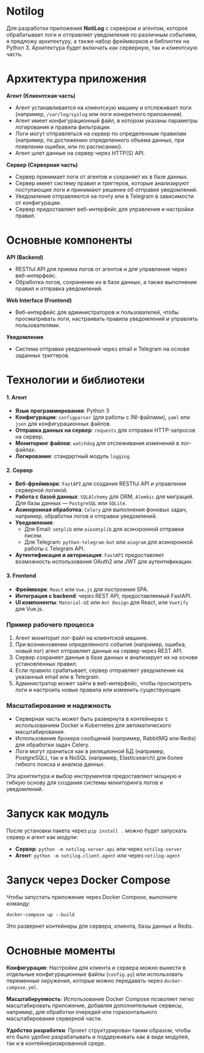 # Notilog

Для разработки приложения **NotiLog** с сервером и агентом, которое обрабатывает логи и отправляет уведомления по различным событиям, я предложу архитектуру, а также набор фреймворков и библиотек на Python 3. Архитектура будет включать как серверную, так и клиентскую часть.

# Архитектура приложения

**Агент (Клиентская часть)**

*   Агент устанавливается на клиентскую машину и отслеживает логи (например, `/var/log/syslog` или логи конкретного приложения).
*   Агент имеет конфигурационный файл, в котором указаны параметры логирования и правила фильтрации.
*   Логи могут отправляться на сервер по определенным правилам (например, по достижению определенного объема данных, при появлении ошибки, или по расписанию).
*   Агент шлет данные на сервер через HTTP(S) API.

**Сервер (Серверная часть)**

*   Сервер принимает логи от агентов и сохраняет их в базе данных.
*   Сервер имеет систему правил и триггеров, которые анализируют поступающие логи и принимают решение об отправке уведомлений.
*   Уведомления отправляются на почту или в Telegram в зависимости от конфигурации.
*   Сервер предоставляет веб-интерфейс для управления и настройки правил.

# Основные компоненты

**API (Backend)**

*   RESTful API для приема логов от агентов и для управления через веб-интерфейс.
*   Обработка логов, сохранение их в базе данных, а также выполнение правил и отправка уведомлений.

**Web Interface (Frontend)**

*   Веб-интерфейс для администраторов и пользователей, чтобы просматривать логи, настраивать правила уведомлений и управлять пользователями.

**Уведомления**

*   Система отправки уведомлений через email и Telegram на основе заданных триггеров.

# Технологии и библиотеки

#### 1\. **Агент**

*   **Язык программирования**: Python 3
*   **Конфигурации**: `configparser` (для работы с INI-файлами), `yaml` или `json` для конфигурационных файлов.
*   **Отправка данных на сервер**: `requests` для отправки HTTP-запросов на сервер.
*   **Мониторинг файлов**: `watchdog` для отслеживания изменений в лог-файлах.
*   **Логирование**: стандартный модуль `logging`.

#### 2\. **Сервер**

*   **Веб-фреймворк**: `FastAPI` для создания RESTful API и управления серверной логикой.
*   **Работа с базой данных**: `SQLAlchemy` для ORM, `Alembic` для миграций. Для базы данных — `PostgreSQL` или `SQLite`.
*   **Асинхронная обработка**: `Celery` для выполнения фоновых задач, например, обработки логов и отправки уведомлений.
*   **Уведомления**:
    *   Для Email: `smtplib` или `aiosmtplib` для асинхронной отправки писем.
    *   Для Telegram: `python-telegram-bot` или `aiogram` для асинхронной работы с Telegram API.
*   **Аутентификация и авторизация**: `FastAPI` предоставляет возможность использования OAuth2 или JWT для аутентификации.

#### 3\. **Frontend**

*   **Фреймворк**: `React` или `Vue.js` для построения SPA.
*   **Интеграция с backend**: через REST API, предоставляемый FastAPI.
*   **UI компоненты**: `Material-UI` или `Ant Design` для React, или `Vuetify` для Vue.js.

### Пример рабочего процесса

1.  Агент мониторит лог-файл на клиентской машине.
2.  При возникновении определенного события (например, ошибка, новый лог) агент отправляет данные на сервер через REST API.
3.  Сервер сохраняет данные в базе данных и анализирует их на основе установленных правил.
4.  Если правило срабатывает, сервер отправляет уведомление на указанный email или в Telegram.
5.  Администратор может зайти в веб-интерфейс, чтобы просмотреть логи и настроить новые правила или изменить существующие.

### Масштабирование и надежность

*   Серверная часть может быть развернута в контейнерах с использованием Docker и Kubernetes для автоматического масштабирования.
*   Использование брокера сообщений (например, RabbitMQ или Redis) для обработки задач Celery.
*   Логи могут храниться как в реляционной БД (например, PostgreSQL), так и в NoSQL (например, Elasticsearch) для более гибкого поиска и анализа данных.

Эта архитектура и выбор инструментов предоставляют мощную и гибкую основу для создания системы мониторинга логов и уведомлений.

# Запуск как модуль

После установки пакета через `pip install .` можно будет запускать сервер и агент как модули:

*   **Сервер**: `python -m notilog.server.api` или через `notilog-server`
*   **Агент**: `python -m notilog.client.agent` или через `notilog-agent`

# Запуск через Docker Compose

Чтобы запустить приложение через Docker Compose, выполните команду:

```
docker-compose up --build
```

Это развернет контейнеры для сервера, клиента, базы данных и Redis.

# Основные моменты

**Конфигурация**: Настройки для клиента и сервера можно вынести в отдельные конфигурационные файлы (`config.py`) или использовать переменные окружения, которые можно передавать через `docker-compose.yml`.

**Масштабируемость**: Использование Docker Compose позволяет легко масштабировать приложение, добавляя дополнительные сервисы, например, для обработки очередей или горизонтального масштабирования серверной части.

**Удобство разработки**: Проект структурирован таким образом, чтобы его было удобно разрабатывать и поддерживать как в виде модулей, так и в контейнеризированной среде.